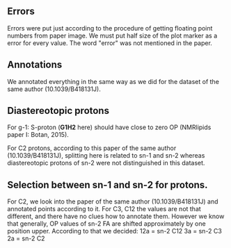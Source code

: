 ## Errors

Errors were put just according to the procedure of getting floating point numbers from paper image. We must put half size of the plot marker as a error for every value. The word "error" was not mentioned in the paper.

## Annotations

We annotated everything in the same way as we did for the dataset of the same author (10.1039/B418131J).

## Diastereotopic protons

For g-1: S-proton (**G1H2** here) should have close to zero OP (NMRlipids paper I: Botan, 2015).

For C2 protons, according to this paper of the same author (10.1039/B418131J), splitting here is related to sn-1 and sn-2 whereas diastereotopic protons of sn-2 were not distinguished in this dataset.

## Selection between sn-1 and sn-2 for protons.

For C2, we look into the paper of the same author (10.1039/B418131J) and annotated points according to it. For C3, C12 the values are not that different, and there have no clues how to annotate them. However we know that generally, OP values of sn-2 FA are shifted approximately by one position upper. According to that we decided:
12a = sn-2 C12
3a = sn-2 C3
2a = sn-2 C2
